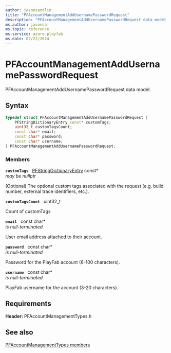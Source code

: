 ```yaml
---
author: jasonsandlin
title: "PFAccountManagementAddUsernamePasswordRequest"
description: "PFAccountManagementAddUsernamePasswordRequest data model."
ms.author: jasonsa
ms.topic: reference
ms.service: azure-playfab
ms.date: 02/22/2024
---
```


# PFAccountManagementAddUsernamePasswordRequest  

PFAccountManagementAddUsernamePasswordRequest data model.  

## Syntax  
  
```cpp
typedef struct PFAccountManagementAddUsernamePasswordRequest {  
    PFStringDictionaryEntry const* customTags;  
    uint32_t customTagsCount;  
    const char* email;  
    const char* password;  
    const char* username;  
} PFAccountManagementAddUsernamePasswordRequest;  
```
  
### Members  
  
**`customTags`** &nbsp; [PFStringDictionaryEntry](../../pftypes/structs/pfstringdictionaryentry.md) const*  
*may be nullptr*  
  
(Optional) The optional custom tags associated with the request (e.g. build number, external trace identifiers, etc.).
  
**`customTagsCount`** &nbsp; uint32_t  
  
Count of customTags
  
**`email`** &nbsp; const char*  
*is null-terminated*  
  
User email address attached to their account.
  
**`password`** &nbsp; const char*  
*is null-terminated*  
  
Password for the PlayFab account (6-100 characters).
  
**`username`** &nbsp; const char*  
*is null-terminated*  
  
PlayFab username for the account (3-20 characters).
  
  
## Requirements  
  
**Header:** PFAccountManagementTypes.h
  
## See also  
[PFAccountManagementTypes members](../pfaccountmanagementtypes_members.md)  

  
  
